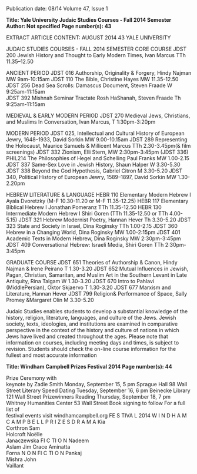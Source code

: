 Publication date: 08/14
Volume 47, Issue 1

**Title: Yale University Judaic Studies Courses - Fall 2014 Semester**
**Author: Not specified**
**Page number(s): 43**

EXTRACT ARTICLE CONTENT:
AUGUST 2014
43
YALE UNIVERSITY 


JUDAIC STUDIES COURSES - FALL 2014 SEMESTER 
CORE COURSE 
JDST 200 Jewish History and Thought to Early Modern Times, Ivan Marcus  TTh 11.35–12.50 

ANCIENT PERIOD 
JDST 016 Authorship, Originality & Forgery, Hindy Najman  MW 9am-10:15am 
JDST 110 The Bible, Christine Hayes  MW 11.35-12.50 
JDST 256 Dead Sea Scrolls: Damascus Document, Steven Fraade  W 9:25am-11:15am  
JDST 392 Mishnah Seminar Tractate Rosh HaShanah, Steven Fraade  Th 9:25am-11:15am 

MEDIEVAL & EARLY MODERN PERIOD 
JDST 270 Medieval Jews, Christians, and Muslims In Conversation, Ivan Marcus, T 1:30pm-3:20pm 

MODERN PERIOD 
JDST 025, Intellectual and Cultural History of European Jewry, 1648–1933, David Sorkin  MW 9.00-10.15am 
JDST 289 Representing the Holocaust, Maurice Samuels & Millicent Marcus TTh 2.30-3.45pm(& film screenings) 
JDST 332 Zionism, Elli Stern, MW 2:30pm-3:45pm 
(JDST 336) PHIL214 The Philosophies of Hegel and Schelling Paul Franks  MW 1.00-2.15 
JDST 337 Same-Sex Love in Jewish History, Shaun Halper W 3.30-5.30 
JDST 338 Beyond the God Hypothesis, Gabriel Citron M 3.30-5.20 
JDST 340, Political History of European Jewry, 1589–1897, David Sorkin MW 1.30-2.20pm 

HEBREW LITERATURE & LANGUAGE 
HEBR 110 Elementary Modern Hebrew I  Ayala Dvoretzky (M-F 10.30-11.20 or M-F 11.35-12.25) 
HEBR 117 Elementary Biblical Hebrew I  Jonathan Pomeranz  TTh 11.35-12.50 
HEBR 130 Intermediate Modern Hebrew I  Shiri Goren  (TTh 11.35-12.50  or TTh 4.00-5.15) 
JDST 321 Hebrew Modernist Poetry, Hannan Hever  Th 3.30-5.20 
JDST 323 State and Society in Israel, Dina Roginsky TTh 1.00-2.15 
JDST 360 Hebrew in a Changing World, Dina Roginsky  MW 1.00-2:15pm 
JDST 401 Academic Texts in Modern Hebrew, Dina Roginsky  MW 2:30pm-3:45pm 
JDST 409 Conversational Hebrew: Israeli Media, Shiri Goren  TTh 2:30pm-3:45pm 

GRADUATE COURSE 
JDST 651 Theories of Authorship & Canon, Hindy Najman & Irene Peirano T 1.30-3.20 
JDST 652 Mutual Influences in Jewish, Pagan, Christian, Samaritan, and Muslim Art in the Southern Levant in 
Late Antiquity, Rina Talgam  W 1.30-3.20 
JDST 670 Intro to Pahlavi (MiddlePersian), Oktor Skjaervo T 1.30-3.20 
JDST 677 Marxism and Literature, Hannan Hever 
JDST 799 Religion& Performance of Space, Sally Promey &Margaret Olin M 3.30-5.20 

Judaic Studies enables students to develop a substantial knowledge of the history, religion, literature, languages, and culture of the Jews. Jewish 
society, texts, ideologies, and institutions are examined in comparative perspective in the context of the history and culture of nations in which 
Jews have lived and created throughout the ages. 
Please note that information on courses, including meeting days and times, is subject to revision. Students should check the on-line course information 
for the fullest and most accurate information 


**Title: Windham Campbell Prizes Festival 2014**
**Page number(s): 44**

Prize Ceremony with  
keynote by Zadie Smith
Monday, September 15, 5 pm
Sprague Hall
98 Wall Street
Literary Speed Dating
Tuesday, September 16, 6 pm
Beinecke Library
121 Wall Street
Prizewinners Reading
Thursday, September 18, 7 pm
Whitney Humanities Center
53 Wall Street
Book signing to follow
For a full list of  
festival events visit 
windhamcampbell.org
FE S TIVA L  2014
W I N D H A M  C A M P B E L L  P R I Z E S
D R A M A
Kia  
Corthron 
Sam  
Holcroft 
Noëlle  
Janaczewska
FI C TI O N
Nadeem  
Aslam
Jim Crace
Aminatta  
Forna
N O N FI C TI O N
Pankaj  
Mishra
John  
Vaillant